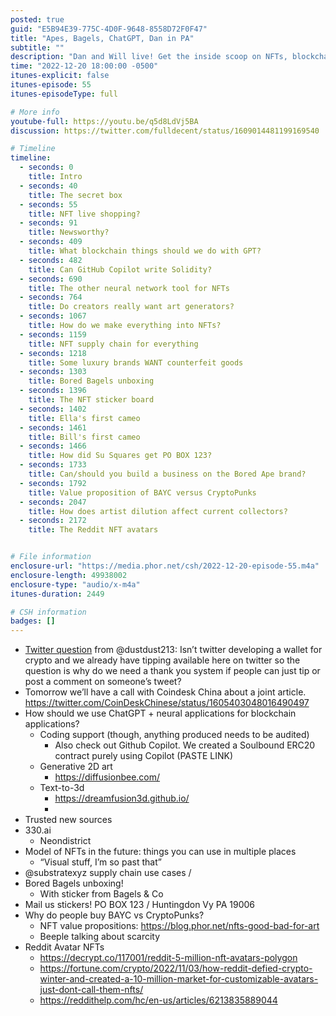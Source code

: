 ```yaml
---
posted: true
guid: "E5B94E39-775C-4D0F-9648-8558D72F0F47"
title: "Apes, Bagels, ChatGPT, Dan in PA"
subtitle: ""
description: "Dan and Will live! Get the inside scoop on NFTs, blockchain, and ChatGPT. Explore the potential of using ChatGPT and neural applications for blockchain, discover why some luxury brands embrace counterfeit goods, and see the Bored Bagels unboxing and NFT sticker boards. #NFT #blockchain #GPT"
time: "2022-12-20 18:00:00 -0500"
itunes-explicit: false
itunes-episode: 55
itunes-episodeType: full

# More info
youtube-full: https://youtu.be/q5d8LdVj5BA
discussion: https://twitter.com/fulldecent/status/1609014481199169540

# Timeline
timeline:
  - seconds: 0
    title: Intro
  - seconds: 40
    title: The secret box
  - seconds: 55
    title: NFT live shopping?
  - seconds: 91
    title: Newsworthy?
  - seconds: 409
    title: What blockchain things should we do with GPT?
  - seconds: 482
    title: Can GitHub Copilot write Solidity?
  - seconds: 690
    title: The other neural network tool for NFTs
  - seconds: 764
    title: Do creators really want art generators?
  - seconds: 1067
    title: How do we make everything into NFTs?
  - seconds: 1159
    title: NFT supply chain for everything
  - seconds: 1218
    title: Some luxury brands WANT counterfeit goods
  - seconds: 1303
    title: Bored Bagels unboxing
  - seconds: 1396
    title: The NFT sticker board
  - seconds: 1402
    title: Ella's first cameo
  - seconds: 1461
    title: Bill's first cameo
  - seconds: 1466
    title: How did Su Squares get PO BOX 123?
  - seconds: 1733
    title: Can/should you build a business on the Bored Ape brand?
  - seconds: 1792
    title: Value proposition of BAYC versus CryptoPunks
  - seconds: 2047
    title: How does artist dilution affect current collectors?
  - seconds: 2172
    title: The Reddit NFT avatars


# File information
enclosure-url: "https://media.phor.net/csh/2022-12-20-episode-55.m4a"
enclosure-length: 49938002
enclosure-type: "audio/x-m4a"
itunes-duration: 2449

# CSH information
badges: []
---
```


<!--end of quick notes-->

- [Twitter question](https://twitter.com/dustdust213/status/1585041760954200064) from @dustdust213: Isn’t twitter developing a wallet for crypto and we already have tipping available here on twitter so the question is why do we need a thank you system if people can just tip or post a comment on someone’s tweet?
- Tomorrow we’ll have a call with Coindesk China about a joint article. https://twitter.com/CoinDeskChinese/status/1605403048016490497
- How should we use ChatGPT + neural applications for blockchain applications?
  - Coding support (though, anything produced needs to be audited)
    - Also check out Github Copilot. We created a Soulbound ERC20 contract purely using Copilot (PASTE LINK)
  - Generative 2D art
    - https://diffusionbee.com/ 
  - Text-to-3d 
    - https://dreamfusion3d.github.io/
    - 
- Trusted new sources
- 330.ai
  - Neondistrict
- Model of NFTs in the future: things you can use in multiple places
  - “Visual stuff, I’m so past that”
- @substratexyz supply chain use cases / 
- Bored Bagels unboxing!
  - With sticker from Bagels & Co
- Mail us stickers! PO BOX 123 / Huntingdon Vy PA 19006
- Why do people buy BAYC vs CryptoPunks?
  - NFT value propositions: https://blog.phor.net/nfts-good-bad-for-art
  - Beeple talking about scarcity
- Reddit Avatar NFTs
  - https://decrypt.co/117001/reddit-5-million-nft-avatars-polygon
  - https://fortune.com/crypto/2022/11/03/how-reddit-defied-crypto-winter-and-created-a-10-million-market-for-customizable-avatars-just-dont-call-them-nfts/
  - https://reddithelp.com/hc/en-us/articles/6213835889044